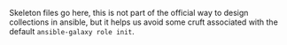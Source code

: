 Skeleton files go here, this is not part of the official way to design collections in ansible, but it helps us avoid some cruft associated with the default `ansible-galaxy role init`.